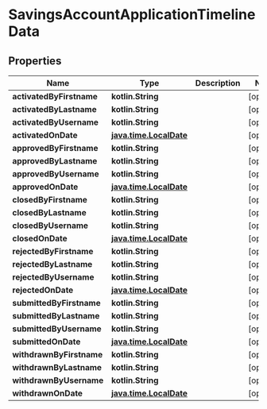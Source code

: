 
# SavingsAccountApplicationTimelineData

## Properties
| Name | Type | Description | Notes |
| ------------ | ------------- | ------------- | ------------- |
| **activatedByFirstname** | **kotlin.String** |  |  [optional] |
| **activatedByLastname** | **kotlin.String** |  |  [optional] |
| **activatedByUsername** | **kotlin.String** |  |  [optional] |
| **activatedOnDate** | [**java.time.LocalDate**](java.time.LocalDate.md) |  |  [optional] |
| **approvedByFirstname** | **kotlin.String** |  |  [optional] |
| **approvedByLastname** | **kotlin.String** |  |  [optional] |
| **approvedByUsername** | **kotlin.String** |  |  [optional] |
| **approvedOnDate** | [**java.time.LocalDate**](java.time.LocalDate.md) |  |  [optional] |
| **closedByFirstname** | **kotlin.String** |  |  [optional] |
| **closedByLastname** | **kotlin.String** |  |  [optional] |
| **closedByUsername** | **kotlin.String** |  |  [optional] |
| **closedOnDate** | [**java.time.LocalDate**](java.time.LocalDate.md) |  |  [optional] |
| **rejectedByFirstname** | **kotlin.String** |  |  [optional] |
| **rejectedByLastname** | **kotlin.String** |  |  [optional] |
| **rejectedByUsername** | **kotlin.String** |  |  [optional] |
| **rejectedOnDate** | [**java.time.LocalDate**](java.time.LocalDate.md) |  |  [optional] |
| **submittedByFirstname** | **kotlin.String** |  |  [optional] |
| **submittedByLastname** | **kotlin.String** |  |  [optional] |
| **submittedByUsername** | **kotlin.String** |  |  [optional] |
| **submittedOnDate** | [**java.time.LocalDate**](java.time.LocalDate.md) |  |  [optional] |
| **withdrawnByFirstname** | **kotlin.String** |  |  [optional] |
| **withdrawnByLastname** | **kotlin.String** |  |  [optional] |
| **withdrawnByUsername** | **kotlin.String** |  |  [optional] |
| **withdrawnOnDate** | [**java.time.LocalDate**](java.time.LocalDate.md) |  |  [optional] |



